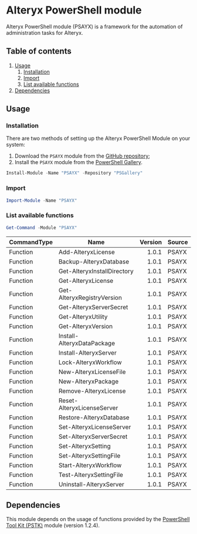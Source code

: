 # Alteryx PowerShell module

Alteryx PowerShell module (PSAYX) is a framework for the automation of administration tasks for Alteryx.

## Table of contents <!-- omit in TOC -->

1. [Usage](#usage)
   1. [Installation](#installation)
   2. [Import](#import)
   3. [List available functions](#list-available-functions)
2. [Dependencies](#dependencies)

## Usage

### Installation

There are two methods of setting up the Alteryx PowerShell Module on your system:

1. Download the `PSAYX` module from the [GitHub repository](https://github.com/Akaizoku/PSAYX);
2. Install the `PSAYX` module from the [PowerShell Gallery](https://www.powershellgallery.com/packages/PSAYX).

```powershell
Install-Module -Name "PSAYX" -Repository "PSGallery"
```

### Import

```powershell
Import-Module -Name "PSAYX"
```

### List available functions

```powershell
Get-Command -Module "PSAYX"
```

| CommandType | Name                        | Version | Source |
| ----------- | --------------------------- | ------: | ------ |
| Function    | Add-AlteryxLicense          |   1.0.1 | PSAYX  |
| Function    | Backup-AlteryxDatabase      |   1.0.1 | PSAYX  |
| Function    | Get-AlteryxInstallDirectory |   1.0.1 | PSAYX  |
| Function    | Get-AlteryxLicense          |   1.0.1 | PSAYX  |
| Function    | Get-AlteryxRegistryVersion  |   1.0.1 | PSAYX  |
| Function    | Get-AlteryxServerSecret     |   1.0.1 | PSAYX  |
| Function    | Get-AlteryxUtility          |   1.0.1 | PSAYX  |
| Function    | Get-AlteryxVersion          |   1.0.1 | PSAYX  |
| Function    | Install-AlteryxDataPackage  |   1.0.1 | PSAYX  |
| Function    | Install-AlteryxServer       |   1.0.1 | PSAYX  |
| Function    | Lock-AlteryxWorkflow        |   1.0.1 | PSAYX  |
| Function    | New-AlteryxLicenseFile      |   1.0.1 | PSAYX  |
| Function    | New-AlteryxPackage          |   1.0.1 | PSAYX  |
| Function    | Remove-AlteryxLicense       |   1.0.1 | PSAYX  |
| Function    | Reset-AlteryxLicenseServer  |   1.0.1 | PSAYX  |
| Function    | Restore-AlteryxDatabase     |   1.0.1 | PSAYX  |
| Function    | Set-AlteryxLicenseServer    |   1.0.1 | PSAYX  |
| Function    | Set-AlteryxServerSecret     |   1.0.1 | PSAYX  |
| Function    | Set-AlteryxSetting          |   1.0.1 | PSAYX  |
| Function    | Set-AlteryxSettingFile      |   1.0.1 | PSAYX  |
| Function    | Start-AlteryxWorkflow       |   1.0.1 | PSAYX  |
| Function    | Test-AlteryxSettingFile     |   1.0.1 | PSAYX  |
| Function    | Uninstall-AlteryxServer     |   1.0.1 | PSAYX  |

## Dependencies

This module depends on the usage of functions provided by the [PowerShell Tool Kit (PSTK)](https://www.powershellgallery.com/packages/PSTK/) module (version 1.2.4).
